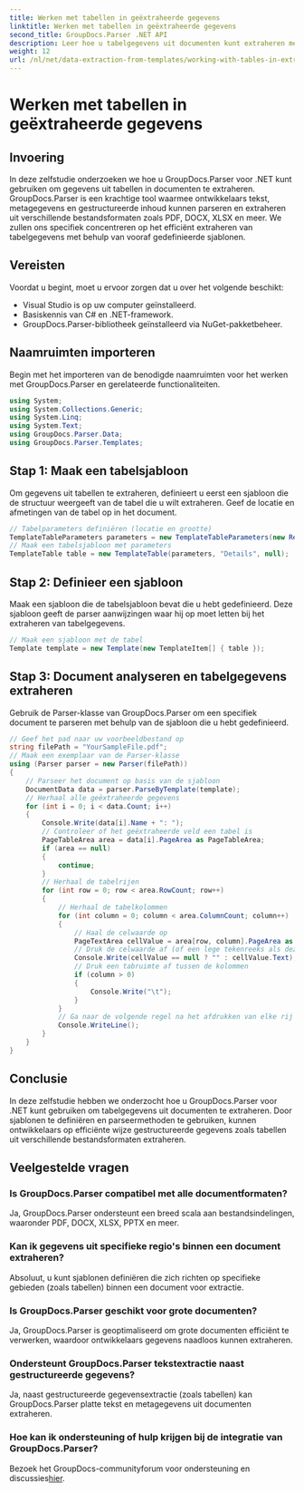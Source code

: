 ```yaml
---
title: Werken met tabellen in geëxtraheerde gegevens
linktitle: Werken met tabellen in geëxtraheerde gegevens
second_title: GroupDocs.Parser .NET API
description: Leer hoe u tabelgegevens uit documenten kunt extraheren met GroupDocs.Parser voor .NET. Parseer gestructureerde inhoud efficiënt met vooraf gedefinieerde sjablonen.
weight: 12
url: /nl/net/data-extraction-from-templates/working-with-tables-in-extracted-data/
---
```


# Werken met tabellen in geëxtraheerde gegevens

## Invoering
In deze zelfstudie onderzoeken we hoe u GroupDocs.Parser voor .NET kunt gebruiken om gegevens uit tabellen in documenten te extraheren. GroupDocs.Parser is een krachtige tool waarmee ontwikkelaars tekst, metagegevens en gestructureerde inhoud kunnen parseren en extraheren uit verschillende bestandsformaten zoals PDF, DOCX, XLSX en meer. We zullen ons specifiek concentreren op het efficiënt extraheren van tabelgegevens met behulp van vooraf gedefinieerde sjablonen.
## Vereisten
Voordat u begint, moet u ervoor zorgen dat u over het volgende beschikt:
- Visual Studio is op uw computer geïnstalleerd.
- Basiskennis van C# en .NET-framework.
- GroupDocs.Parser-bibliotheek geïnstalleerd via NuGet-pakketbeheer.

## Naamruimten importeren
Begin met het importeren van de benodigde naamruimten voor het werken met GroupDocs.Parser en gerelateerde functionaliteiten.
```csharp
using System;
using System.Collections.Generic;
using System.Linq;
using System.Text;
using GroupDocs.Parser.Data;
using GroupDocs.Parser.Templates;
```
## Stap 1: Maak een tabelsjabloon
Om gegevens uit tabellen te extraheren, definieert u eerst een sjabloon die de structuur weergeeft van de tabel die u wilt extraheren. Geef de locatie en afmetingen van de tabel op in het document.
```csharp
// Tabelparameters definiëren (locatie en grootte)
TemplateTableParameters parameters = new TemplateTableParameters(new Rectangle(new Point(35, 320), new Size(530, 55)), null);
// Maak een tabelsjabloon met parameters
TemplateTable table = new TemplateTable(parameters, "Details", null);
```
## Stap 2: Definieer een sjabloon
Maak een sjabloon die de tabelsjabloon bevat die u hebt gedefinieerd. Deze sjabloon geeft de parser aanwijzingen waar hij op moet letten bij het extraheren van tabelgegevens.
```csharp
// Maak een sjabloon met de tabel
Template template = new Template(new TemplateItem[] { table });
```
## Stap 3: Document analyseren en tabelgegevens extraheren
Gebruik de Parser-klasse van GroupDocs.Parser om een specifiek document te parseren met behulp van de sjabloon die u hebt gedefinieerd.
```csharp
// Geef het pad naar uw voorbeeldbestand op
string filePath = "YourSampleFile.pdf";
// Maak een exemplaar van de Parser-klasse
using (Parser parser = new Parser(filePath))
{
    // Parseer het document op basis van de sjabloon
    DocumentData data = parser.ParseByTemplate(template);
    // Herhaal alle geëxtraheerde gegevens
    for (int i = 0; i < data.Count; i++)
    {
        Console.Write(data[i].Name + ": ");
        // Controleer of het geëxtraheerde veld een tabel is
        PageTableArea area = data[i].PageArea as PageTableArea;
        if (area == null)
        {
            continue;
        }
        // Herhaal de tabelrijen
        for (int row = 0; row < area.RowCount; row++)
        {
            // Herhaal de tabelkolommen
            for (int column = 0; column < area.ColumnCount; column++)
            {
                // Haal de celwaarde op
                PageTextArea cellValue = area[row, column].PageArea as PageTextArea;
                // Druk de celwaarde af (of een lege tekenreeks als deze nul is)
                Console.Write(cellValue == null ? "" : cellValue.Text);
                // Druk een tabruimte af tussen de kolommen
                if (column > 0)
                {
                    Console.Write("\t");
                }
            }
            // Ga naar de volgende regel na het afdrukken van elke rij
            Console.WriteLine();
        }
    }
}
```

## Conclusie
In deze zelfstudie hebben we onderzocht hoe u GroupDocs.Parser voor .NET kunt gebruiken om tabelgegevens uit documenten te extraheren. Door sjablonen te definiëren en parseermethoden te gebruiken, kunnen ontwikkelaars op efficiënte wijze gestructureerde gegevens zoals tabellen uit verschillende bestandsformaten extraheren.

## Veelgestelde vragen
### Is GroupDocs.Parser compatibel met alle documentformaten?
Ja, GroupDocs.Parser ondersteunt een breed scala aan bestandsindelingen, waaronder PDF, DOCX, XLSX, PPTX en meer.
### Kan ik gegevens uit specifieke regio's binnen een document extraheren?
Absoluut, u kunt sjablonen definiëren die zich richten op specifieke gebieden (zoals tabellen) binnen een document voor extractie.
### Is GroupDocs.Parser geschikt voor grote documenten?
Ja, GroupDocs.Parser is geoptimaliseerd om grote documenten efficiënt te verwerken, waardoor ontwikkelaars gegevens naadloos kunnen extraheren.
### Ondersteunt GroupDocs.Parser tekstextractie naast gestructureerde gegevens?
Ja, naast gestructureerde gegevensextractie (zoals tabellen) kan GroupDocs.Parser platte tekst en metagegevens uit documenten extraheren.
### Hoe kan ik ondersteuning of hulp krijgen bij de integratie van GroupDocs.Parser?
 Bezoek het GroupDocs-communityforum voor ondersteuning en discussies[hier](https://forum.groupdocs.com/c/parser/17).